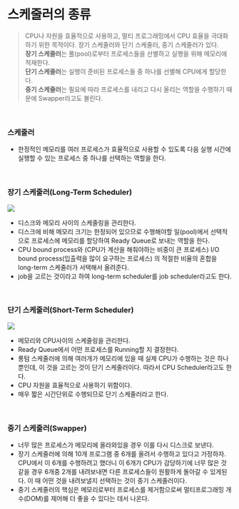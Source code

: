 # 스케줄러의 종류

> CPU나 자원을 효율적으로 사용하고, 멀티 프로그래밍에서 CPU 효율을 극대화 하기 위한 목적이다. 장기 스케줄러와 단기 스케줄러, 중기 스케줄러가 있다. <br> **장기 스케줄러**는 풀(pool)로부터 프로세스들을 선별하고 실행을 위해 메모리에 적재한다. <br> **단기 스케줄러**는 실행이 준비된 프로세스들 중 하나를 선별해 CPU에게 할당한다. <br> **중기 스케줄러**는 필요에 따라 프로세스를 내리고 다시 올리는 역할을 수행하기 때문에 Swapper라고도 불린다.

<br>

### 스케줄러

- 한정적인 메모리를 여러 프로세스가 효율적으로 사용할 수 있도록 다음 실행 시간에 실행할 수 있는 프로세스 중 하나를 선택하는 역할을 한다.

<br>

### 장기 스케줄러(Long-Term Scheduler)

![](https://velog.velcdn.com/images/seul06/post/9470ce0d-2a3d-4c60-aa95-a05a1190940b/image.png)

- 디스크와 메모리 사이의 스케줄링을 관리한다.
- 디스크에 비해 메모리 크기는 한정되어 있으므로 수행해야할 일(pool)에서 선택적으로 프로세스에 메모리를 할당하여 Ready Queue로 보내는 역할을 한다.
- CPU bound process와 (CPU가 계산을 해줘야하는 비중이 큰 프로세스) I/O bound process(입출력을 많이 요구하는 프로세스) 의 적절한 비율의 혼합을 long-term 스케줄러가 서택해서 올려준다.
- job을 고르는 것이라고 하여 long-term scheduler를 job scheduler라고도 한다.

<br>

### 단기 스케줄러(Short-Term Scheduler)

![](https://velog.velcdn.com/images/seul06/post/38d4f2ad-d0c8-4843-abb3-85521bc7f89c/image.png)

- 메모리와 CPU사이의 스케줄링을 관리한다.
- Ready Queue에서 어떤 프로세스를 Running할 지 결정한다.
- 롱텀 스케줄러에 의해 여러개가 메모리에 있을 때 실제 CPU가 수행하는 것은 하나 뿐인데, 이 것을 고르는 것이 단기 스케줄러이다. 따라서 CPU Scheduler라고도 한다.
- CPU 자원을 효율적으로 사용하기 위함이다.
- 매우 짧은 시간단위로 수행되므로 단기 스케줄러라고 한다.

<br>

### 중기 스케줄러(Swapper)

- 너무 많은 프로세스가 메모리에 올라와있을 경우 이를 다시 디스크로 보낸다.
- 장기 스케줄러에 의해 10개 프로그램 중 6개를 올려서 수행하고 있다고 가정하자. CPU에서 이 6개를 수행하려고 했더니 이 6개가 CPU가 감당하기에 너무 많은 것 같을 경우 6개중 2개를 내려보내면 다른 프로세스들이 원활하게 돌아갈 수 있게된다. 이 때 어떤 것을 내려보낼지 선택하는 것이 중기 스케줄러이다.
- 중기 스케줄러의 핵심은 메모리로부터 프로세스를 제거함으로써 멀티프로그래밍 개수(DOM)를 제어해 더 좋을 수 있다는 데서 나온다.
